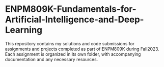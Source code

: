 # ENPM809K-Fundamentals-for-Artificial-Intelligence-and-Deep-Learning
This repository contains my solutions and code submissions for assignments and projects completed as part of ENPM809K during Fall2023. Each assignment is organized in its own folder, with accompanying documentation and any necessary resources.

